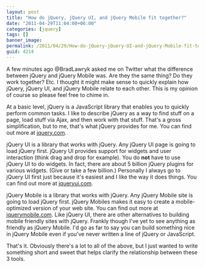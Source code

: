 ```yaml
---
layout: post
title: "How do jQuery, jQuery UI, and jQuery Mobile fit together?"
date: "2011-04-29T11:04:00+06:00"
categories: [jquery]
tags: []
banner_image: 
permalink: /2011/04/29/How-do-jQuery-jQuery-UI-and-jQuery-Mobile-fit-together
guid: 4214
---
```


A few minutes ago @BradLawryk asked me on Twitter what the difference between jQuery and jQuery Mobile  was. Are they the same thing? Do they work together? Etc. I thought it might make sense to quickly explain how jQuery, jQuery UI, and jQuery Mobile relate to each other. This is my opinion of course so please feel free to chime in.

At a basic level, jQuery is a JavaScript library that enables you to quickly perform common tasks. I like to describe jQuery as a way to find stuff on a page, load stuff via Ajax, and then work with that stuff. That's a gross simplification, but to me, that's what jQuery provides for me. You can find out more at <a href="http://jquery.com/">jquery.com</a>.

jQuery UI is a library that works with jQuery. Any jQuery UI page is going to load jQuery first. jQuery UI provides support for widgets and user interaction (think drag and drop for example). You do <b>not</b> have to use jQuery UI to do widgets. In fact, there are about 5 billion jQuery plugins for various widgets. (Give or take a few billion.) Personally I always go to jQuery UI first just because it's easiest and I like the way it does things. You can find out more at <a href="http://jqueryui.com">jqueryui.com</a>.

jQuery Mobile is a library that works with jQuery. Any jQuery Mobile site is going to load jQuery first. jQuery Mobiles makes it easy to create a mobile-optimized version of your web site. You can find out more at <a href="http://jquerymobile.com">jquerymobile.com</a>. Like jQuery UI, there are other alternatives to building mobile friendly sites with jQuery. Frankly though I've yet to see anything as friendly as jQuery Mobile. I'd go as far to say you can build something nice in jQuery Mobile even if you've never written a line of jQuery or JavaScript.

That's it. Obviously there's a lot to all of the above, but I just wanted to write something short and sweet that helps clarify the relationship between these 3 tools.